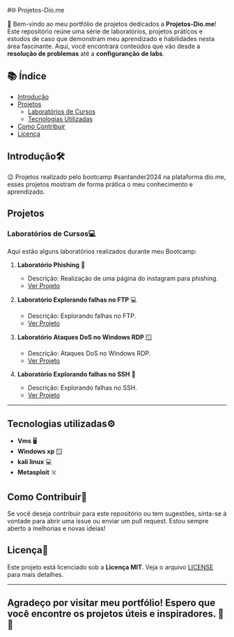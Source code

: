 #🌐 Projetos-Dio.me


👋 Bem-vindo ao meu portfólio de projetos dedicados a **Projetos-Dio.me**! Este repositório reúne uma série de laboratórios, projetos práticos e estudos de caso que demonstram meu aprendizado e habilidades nesta área fascinante. Aqui, você encontrará conteúdos que vão desde a **resolução de problemas** até a **configuranção de labs**.

## 📚 Índice

- [Introdução](#introdução)
- [Projetos](#projetos)
  - [Laboratórios de Cursos](#laboratórios-de-cursos)
   - [Tecnologias Utilizadas](#tecnologias-utilizadas)
- [Como Contribuir](#como-contribuir)
- [Licença](#licença)

##  Introdução🛠️

:wink: Projetos realizado pelo bootcamp #santander2024 na plataforma dio.me, esses projetos mostram de forma prática o meu conhecimento e aprendizado.

## Projetos

###  Laboratórios de Cursos💻

 Aqui estão alguns laboratórios realizados durante meu Bootcamp:

1. **Laboratório Phishing** 🚀
   - Descrição: Realização de uma página do instagram para phishing.
   - [Ver Projeto](https://github.com/EdcarlosdeJesus/cibersecurity-desafio-phishing)

2. **Laboratório Explorando falhas no FTP** 💻
   - Descrição: Explorando falhas no FTP.
   - [Ver Projeto](https://github.com/EdcarlosdeJesus/Explorando-falhas-no-FTP)

3. **Laboratório Ataques DoS no Windows RDP** 🪟
   - Descrição:  Ataques DoS no Windows RDP.
   - [Ver Projeto](https://github.com/EdcarlosdeJesus/Ataques-DoS-no-Windows-RDP)
  
3. **Laboratório Explorando falhas no SSH** 👾
   - Descrição: Explorando falhas no SSH.
   - [Ver Projeto](https://github.com/EdcarlosdeJesus/Laborat-rio-Explorando-falhas-no-SSH/blob/main/README.md )

---
 
##  Tecnologias utilizadas⚙️

- **Vms** 🖥️
- **Windows xp** :window:
- **kali linux** :computer:
- **Metasploit** :skull_and_crossbones:
 

##  Como Contribuir🤝

Se você deseja contribuir para este repositório ou tem sugestões, sinta-se à vontade para abrir uma issue ou enviar um pull request. Estou sempre aberto a melhorias e novas ideias!

##  Licença📜

Este projeto está licenciado sob a **Licença MIT**. Veja o arquivo [LICENSE](LICENSE) para mais detalhes.

---

##  Agradeço por visitar meu portfólio! Espero que você encontre os projetos úteis e inspiradores. 🌟🙏
